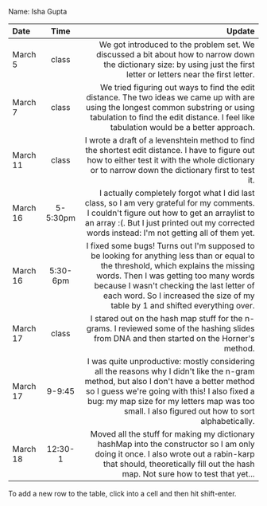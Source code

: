 Name: Isha Gupta 

| Date     |   Time   |                                                                                                                                                                                                                                                                                                      Update |
|:---------|:--------:|------------------------------------------------------------------------------------------------------------------------------------------------------------------------------------------------------------------------------------------------------------------------------------------------------------:|
| March 5  |  class   |                                                                                                                                     We got introduced to the problem set. We discussed a bit about how to narrow down the dictionary size: by using just the first letter or letters near the first letter. |
| March 7  |  class   |                                                                                We tried figuring out ways to find the edit distance. The two ideas we came up with are using the longest common substring or using tabulation to find the edit distance. I feel like tabulation would be a better approach. |
| March 11 |  class   |                                                                                                         I wrote a draft of a levenshtein method to find the shortest edit distance. I have to figure out how to either test it with the whole dictionary or to narrow down the dictionary first to test it. |
| March 16 | 5-5:30pm |                                                                I actually completely forgot what I did last class, so I am very grateful for my comments. I couldn't figure out how to get an arraylist to an array :(. But I just printed out my corrected words instead: I'm not getting all of them yet. |
| March 16 | 5:30-6pm | I fixed some bugs! Turns out I'm supposed to be looking for anything less than or equal to the threshold, which explains the missing words. Then I was getting too many words because I wasn't checking the last letter of each word. So I increased the size of my table by 1 and shifted everything over. |
| March 17 |  class   |                                                                                                                                                                 I stared out on the hash map stuff for the n-grams. I reviewed some of the hashing slides from DNA and then started on the Horner's method. |
| March 17 |  9-9:45  |                  I was quite unproductive: mostly considering all the reasons why I didn't like the n-gram method, but also I don't have a better method so I guess we're going with this! I also fixed a bug: my map size for my letters map was too small. I also figured out how to sort alphabetically. |
| March 18 | 12:30-1  |                                                                                      Moved all the stuff for making my dictionary hashMap into the constructor so I am only doing it once. I also wrote out a rabin-karp that should, theoretically fill out the hash map. Not sure how to test that yet... |


To add a new row to the table, click into a cell and then hit shift-enter.